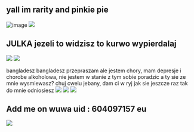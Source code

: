 ## yall im rarity and pinkie pie 
![image](https://media.discordapp.net/attachments/1083829372936536087/1369669311064444938/image.png?ex=681cb372&is=681b61f2&hm=edfd10b15d8b203fa36c64c71b8a9882aba4841c33d1e52d718a9ac983aeee6e&=&format=webp&quality=lossless&width=490&height=438)
![](https://media.discordapp.net/attachments/1083829372936536087/1370032406375038976/image.png?ex=681e059b&is=681cb41b&hm=4e63001a73e326ce652cab04684c55bd90e85ec27a122a98cb12f4c85aa835eb&=&format=webp&quality=lossless&width=403&height=286)

## JULKA jezeli to widzisz to kurwo wypierdalaj
![](https://i.pinimg.com/736x/81/28/83/8128831dd3bec42d141be661f73163be.jpg)
![](https://media.discordapp.net/attachments/1083829372936536087/1369391392320913509/image.png?ex=681bb09d&is=681a5f1d&hm=fa2f25212f41adb3b2d305053f8224332ab3ced1e2ccfce3ca6a4bb8427dade6&=&format=webp&quality=lossless&width=525&height=438) 

bangladesz bangladesz
przepraszam ale jestem chory, mam depresje i chorobe alkoholowa, nie jestem w stanie z tym sobie poradzic a ty sie ze mnie wysmiewasz? chuj cwelu jebany, dam ci w ryj jak sie jeszcze raz tak do mnie odniosiesz
![](https://media.discordapp.net/attachments/1083829372936536087/1363913836226281573/latest.png?ex=6807c33e&is=680671be&hm=d9111607b3d4830fbab51fb7647cc72a2fb32a1fbbf25202c385f929c82d10b8&=&format=webp&quality=lossless&width=765&height=510)
![](https://media.discordapp.net/attachments/1327625336921526432/1360674733456097444/20240724_120928.png?ex=6809d258&is=680880d8&hm=f389ae30c7e1a470ae285b6dd751a2b820493652988a8e62b0a256f766a865a6&=&format=webp&quality=lossless&width=710&height=666) ![](https://i.pinimg.com/736x/cc/7e/cc/cc7ecc05237d57afd64c336d8d3bbbce.jpg)

   ## Add me on wuwa uid : 604097157 eu 
![](https://media.discordapp.net/attachments/1270442683009339475/1368687472565026847/image.png?ex=6819210a&is=6817cf8a&hm=94dcbedd94d4c672ea5452bf1e24950502f580c8c3d030c6964da80594c749a1&=&format=webp&quality=lossless&width=688&height=386)
